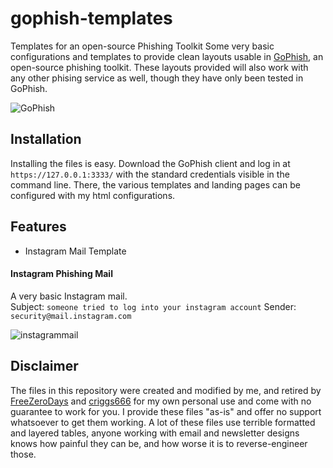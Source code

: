 # gophish-templates
Templates for an open-source Phishing Toolkit
Some very basic configurations and templates to provide clean layouts usable in [GoPhish](https://github.com/gophish/gophish), an open-source phishing toolkit. These layouts provided will also work with any other phising service as well, though they have only been tested in GoPhish.

![GoPhish](https://i.imgur.com/7Jklgjv.png)

## Installation
Installing the files is easy. Download the GoPhish client and log in at `https://127.0.0.1:3333/` with the standard credentials visible in the command line. There, the various templates and landing pages can be configured with my html configurations. 
 
## Features
* Instagram Mail Template

#### Instagram Phishing Mail

A very basic Instagram mail.  
Subject: `someone tried to log into your instagram account`
Sender:  `security@mail.instagram.com`

![instagrammail](https://i.imgur.com/ILUT94f.png)

## Disclaimer
The files in this repository were created and modified by me, and retired by [FreeZeroDays](https://github.com/FreeZeroDays) and [criggs666](https://github.com/criggs626/) for my own personal use and come with no guarantee to work for you. I provide these files "as-is" and offer no support whatsoever to get them working. A lot of these files use terrible formatted and layered tables, anyone working with email and newsletter designs knows how painful they can be, and how worse it is to reverse-engineer those.
